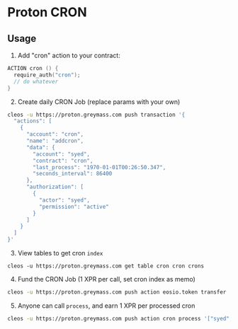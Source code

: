 # Proton CRON

## Usage

1. Add "cron" action to your contract:
```c++
ACTION cron () {
  require_auth("cron");
  // do whatever
}
```

2. Create daily CRON Job (replace params with your own)
```sh
cleos -u https://proton.greymass.com push transaction '{
  "actions": [
    {
      "account": "cron",
      "name": "addcron",
      "data": {
        "account": "syed",
        "contract": "cron",
        "last_process": "1970-01-01T00:26:50.347",
        "seconds_interval": 86400
      },
      "authorization": [
        {
          "actor": "syed",
          "permission": "active"
        }
      ]
    }
  ]
}'
```

3. View tables to get cron `index`
```
cleos -u https://proton.greymass.com get table cron cron crons
```

4. Fund the CRON Job (1 XPR per call, set cron index as memo)
```sh
cleos -u https://proton.greymass.com push action eosio.token transfer '["syed", "cron", "2.0000 XPR", "0"]' -p syed
```

5. Anyone can call `process`, and earn 1 XPR per processed cron
```sh
cleos -u https://proton.greymass.com push action cron process '["syed", "5"]' -p syed
```